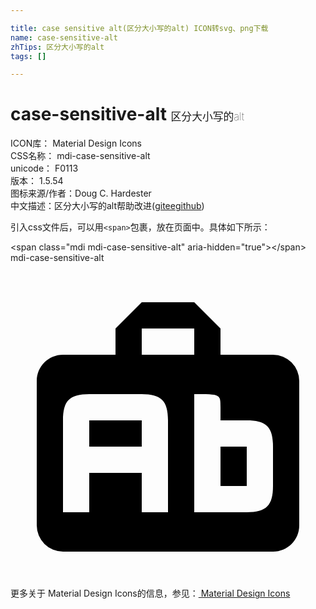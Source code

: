 ```yaml
---

title: case sensitive alt(区分大小写的alt) ICON转svg、png下载
name: case-sensitive-alt
zhTips: 区分大小写的alt
tags: []

---
```


# case-sensitive-alt  <small style="font-size: 60%;font-weight: 100">区分大小写的alt</small>


<div class="detail-page">
<p>
<span>
ICON库：
<span class="badge-secondary badge">Material Design Icons</span> 
</span>
<br/>
<span>
CSS名称：
<span class="badge-secondary badge">mdi-case-sensitive-alt</span> 
</span>
<br/>
<span>
unicode：
<span class="badge-secondary badge">F0113</span> 
<copy-btn content='F0113' btn-title=""></copy-btn>
<copy-btn :content='String.fromCodePoint(parseInt("F0113", 16))' btn-title="复制U"></copy-btn>
</span>
<br/>
<span>
版本：
<span class="badge-secondary badge">1.5.54</span> 
</span>
<br/>
<span>图标来源/作者：<span class="badge-light badge">Doug C. Hardester</span></span> 
<br/>
<span class="zh-detail">中文描述：<span class="badge-primary badge">区分大小写的alt</span><span class="help-link"><span>帮助改进</span>(<a href="https://gitee.com/liuwave/icon-helper/edit/master/json/material/case-sensitive-alt.json" target="_blank" rel="noopener noreferrer">gitee</a><a href="https://github.com/liuwave/icon-helper/edit/master/json/material/case-sensitive-alt.json" target="_blank" rel="noopener noreferrer">github</a></span>)</span><br/>
</p>
</div>
<div class="alert alert-dark">
  <i class="mdi mdi-case-sensitive-alt mdi-48px"></i>
  <i class="mdi mdi-case-sensitive-alt mdi-36px"></i>
  <i class="mdi mdi-case-sensitive-alt mdi-24px"></i>
  <i class="mdi mdi-case-sensitive-alt mdi-18px"></i>
</div>
<div>
  <p>引入css文件后，可以用<code>&lt;span&gt;</code>包裹，放在页面中。具体如下所示：    
  </p>
  <div class="alert alert-primary" style="font-size: 14px">
    &lt;span class="mdi mdi-case-sensitive-alt" aria-hidden="true"&gt;&lt;/span&gt;
    <copy-btn content='<span class="mdi mdi-case-sensitive-alt" aria-hidden="true"></span>'></copy-btn>
  </div>
  <div class="alert alert-secondary">
    <i class="mdi mdi-case-sensitive-alt"
    style="font-size: 24px"
    aria-hidden="true"></i> mdi-case-sensitive-alt
    <copy-btn content="mdi-case-sensitive-alt" btn-title="复制图标名称"></copy-btn>
  </div>
</div>
<div id="svg" class="svg-wrap">
<svg xmlns="http://www.w3.org/2000/svg" viewBox="0 0 24 24"><path d="M20,14C20,12.5 19.5,12 18,12H16V11C16,10 16,10 14,10V15.4L14,19H16L18,19C19.5,19 20,18.47 20,17V14M12,12C12,10.5 11.47,10 10,10H6C4.5,10 4,10.5 4,12V19H6V16H10V19H12V12M10,7H14V5H10V7M22,9V20C22,21.11 21.11,22 20,22H4A2,2 0 0,1 2,20V9C2,7.89 2.89,7 4,7H8V5L10,3H14L16,5V7H20A2,2 0 0,1 22,9H22M16,17H18V14H16V17M6,12H10V14H6V12Z" /></svg>
</div>
<detail full-name='mdi-case-sensitive-alt'></detail>
    
<div><p>更多关于 Material Design Icons的信息，参见：<a target="_blank" href="https://iconhelper.cn/material.html"> Material Design Icons</a>
</p></div>
